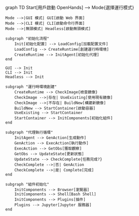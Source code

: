 graph TD
    Start[用戶啟動 OpenHands] --> Mode{選擇運行模式}
    
    Mode -->|GUI 模式| GUI[啟動 Web 界面]
    Mode -->|CLI 模式| CLI[啟動命令行界面]
    Mode -->|無頭模式| Headless[啟動無頭模式]

    subgraph "初始化流程"
        Init[初始化配置] --> LoadConfig[加載配置文件]
        LoadConfig --> CreateRuntime[創建運行時環境]
        CreateRuntime --> InitAgent[初始化代理]
    end

    GUI --> Init
    CLI --> Init
    Headless --> Init

    subgraph "運行時環境創建"
        CreateRuntime --> CheckImage{檢查鏡像}
        CheckImage -->|存在| UseExisting[使用現有鏡像]
        CheckImage -->|不存在| BuildNew[構建新鏡像]
        BuildNew --> StartContainer[啟動容器]
        UseExisting --> StartContainer
        StartContainer --> InitComponents[初始化組件]
    end

    subgraph "代理執行循環"
        InitAgent --> GenAction[生成動作]
        GenAction --> ExecAction[執行動作]
        ExecAction --> GetObs[獲取觀察]
        GetObs --> UpdateState[更新狀態]
        UpdateState --> CheckComplete{任務完成?}
        CheckComplete -->|否| GenAction
        CheckComplete -->|是| Complete[完成]
    end

    subgraph "組件初始化"
        InitComponents --> Browser[瀏覽器]
        InitComponents --> Shell[Bash Shell]
        InitComponents --> Plugins[插件]
        Plugins --> Jupyter[Jupyter 服務器]
    end